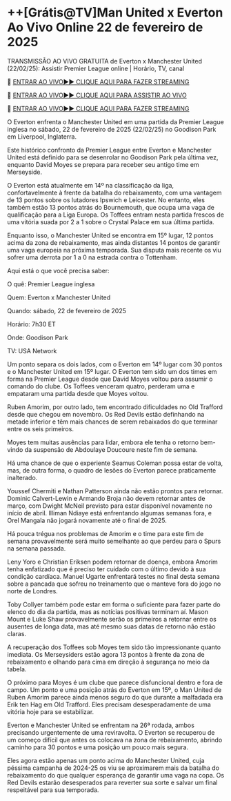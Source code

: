 # ++[Grátis@TV]Man United x Everton Ao Vivo Online 22 de fevereiro de 2025
TRANSMISSÃO AO VIVO GRATUITA de Everton x Manchester United (22/02/25): Assistir Premier League online | Horário, TV, canal

🔴 [ENTRAR AO VIVO►► CLIQUE AQUI PARA FAZER STREAMING](https://jpn-srt.blogspot.com/2025/02/soccer.html)

🔴 [ENTRAR AO VIVO►► CLIQUE AQUI PARA ASSISTIR AO VIVO](https://jpn-srt.blogspot.com/2025/02/soccer.html)

🔴 [ENTRAR AO VIVO►► CLIQUE AQUI PARA FAZER STREAMING](https://jpn-srt.blogspot.com/2025/02/soccer.html)

O Everton enfrenta o Manchester United em uma partida da Premier League inglesa no sábado, 22 de fevereiro de 2025 (22/02/25) no Goodison Park em Liverpool, Inglaterra.

Este histórico confronto da Premier League entre Everton e Manchester United está definido para se desenrolar no Goodison Park pela última vez, enquanto David Moyes se prepara para receber seu antigo time em Merseyside.

O Everton está atualmente em 14º na classificação da liga, confortavelmente à frente da batalha do rebaixamento, com uma vantagem de 13 pontos sobre os lutadores Ipswich e Leicester. No entanto, eles também estão 13 pontos atrás do Bournemouth, que ocupa uma vaga de qualificação para a Liga Europa. Os Toffees entram nesta partida frescos de uma vitória suada por 2 a 1 sobre o Crystal Palace em sua última partida.

Enquanto isso, o Manchester United se encontra em 15º lugar, 12 pontos acima da zona de rebaixamento, mas ainda distantes 14 pontos de garantir uma vaga europeia na próxima temporada. Sua disputa mais recente os viu sofrer uma derrota por 1 a 0 na estrada contra o Tottenham.

Aqui está o que você precisa saber:

O quê: Premier League inglesa

Quem: Everton x Manchester United

Quando: sábado, 22 de fevereiro de 2025

Horário: 7h30 ET

Onde: Goodison Park

TV: USA Network

Um ponto separa os dois lados, com o Everton em 14º lugar com 30 pontos e o Manchester United em 15º lugar. O Everton tem sido um dos times em forma na Premier League desde que David Moyes voltou para assumir o comando do clube. Os Toffees venceram quatro, perderam uma e empataram uma partida desde que Moyes voltou.

Ruben Amorim, por outro lado, tem encontrado dificuldades no Old Trafford desde que chegou em novembro. Os Red Devils estão definhando na metade inferior e têm mais chances de serem rebaixados do que terminar entre os seis primeiros.

Moyes tem muitas ausências para lidar, embora ele tenha o retorno bem-vindo da suspensão de Abdoulaye Doucoure neste fim de semana.

Há uma chance de que o experiente Seamus Coleman possa estar de volta, mas, de outra forma, o quadro de lesões do Everton parece praticamente inalterado.

Youssef Chermiti e Nathan Patterson ainda não estão prontos para retornar. Dominic Calvert-Lewin e Armando Broja não devem retornar antes de março, com Dwight McNeil previsto para estar disponível novamente no início de abril. Illiman Ndiaye está enfrentando algumas semanas fora, e Orel Mangala não jogará novamente até o final de 2025.

Há pouca trégua nos problemas de Amorim e o time para este fim de semana provavelmente será muito semelhante ao que perdeu para o Spurs na semana passada.

Leny Yoro e Christian Eriksen podem retornar de doença, embora Amorim tenha enfatizado que é preciso ter cuidado com o último devido à sua condição cardíaca. Manuel Ugarte enfrentará testes no final desta semana sobre a pancada que sofreu no treinamento que o manteve fora do jogo no norte de Londres.

Toby Collyer também pode estar em forma o suficiente para fazer parte do elenco do dia da partida, mas as notícias positivas terminam aí. Mason Mount e Luke Shaw provavelmente serão os primeiros a retornar entre os ausentes de longa data, mas até mesmo suas datas de retorno não estão claras.

A recuperação dos Toffees sob Moyes tem sido tão impressionante quanto imediata. Os Merseysiders estão agora 13 pontos à frente da zona de rebaixamento e olhando para cima em direção à segurança no meio da tabela.

O próximo para Moyes é um clube que parece disfuncional dentro e fora de campo. Um ponto e uma posição atrás do Everton em 15º, o Man United de Ruben Amorim parece ainda menos seguro do que durante a malfadada era Erik ten Hag em Old Trafford. Eles precisam desesperadamente de uma vitória hoje para se estabilizar.

Everton e Manchester United se enfrentam na 26ª rodada, ambos precisando urgentemente de uma reviravolta. O Everton se recuperou de um começo difícil que antes os colocava na zona de rebaixamento, abrindo caminho para 30 pontos e uma posição um pouco mais segura.

Eles agora estão apenas um ponto acima do Manchester United, cuja péssima campanha de 2024-25 os viu se aproximarem mais da batalha do rebaixamento do que qualquer esperança de garantir uma vaga na copa. Os Red Devils estarão desesperados para reverter sua sorte e salvar um final respeitável para sua temporada.
